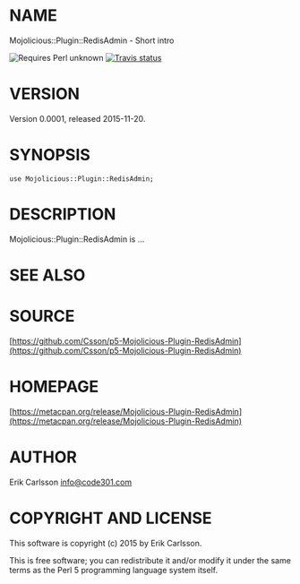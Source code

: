 # NAME

Mojolicious::Plugin::RedisAdmin - Short intro

![Requires Perl unknown](https://img.shields.io/badge/perl-unknown-brightgreen.svg) [![Travis status](https://api.travis-ci.org//.svg?branch=master)](https://travis-ci.org//)

# VERSION

Version 0.0001, released 2015-11-20.

# SYNOPSIS

    use Mojolicious::Plugin::RedisAdmin;

# DESCRIPTION

Mojolicious::Plugin::RedisAdmin is ...

# SEE ALSO

# SOURCE

[https://github.com/Csson/p5-Mojolicious-Plugin-RedisAdmin](https://github.com/Csson/p5-Mojolicious-Plugin-RedisAdmin)

# HOMEPAGE

[https://metacpan.org/release/Mojolicious-Plugin-RedisAdmin](https://metacpan.org/release/Mojolicious-Plugin-RedisAdmin)

# AUTHOR

Erik Carlsson <info@code301.com>

# COPYRIGHT AND LICENSE

This software is copyright (c) 2015 by Erik Carlsson.

This is free software; you can redistribute it and/or modify it under
the same terms as the Perl 5 programming language system itself.
